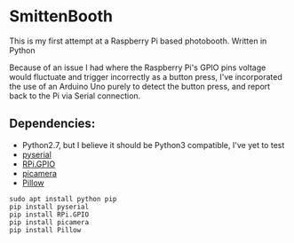 # SmittenBooth

This is my first attempt at a Raspberry Pi based photobooth. Written in Python

Because of an issue I had where the Raspberry Pi's GPIO pins voltage would fluctuate and trigger incorrectly as a button press, I've incorporated the use of an Arduino Uno purely to detect the button press, and report back to the Pi via Serial connection.

## Dependencies:

- Python2.7, but I believe it should be Python3 compatible, I've yet to test
- [pyserial](https://pypi.org/project/pyserial/)
- [RPi.GPIO](https://pypi.org/project/RPi.GPIO/)
- [picamera](https://pypi.org/project/picamera/)
- [Pillow](https://pypi.org/project/Pillow/)

```
sudo apt install python pip
pip install pyserial
pip install RPi.GPIO
pip install picamera
pip install Pillow
```
